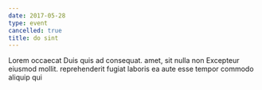```yaml
---
date: 2017-05-28
type: event
cancelled: true
title: do sint
---
```

Lorem occaecat Duis quis ad consequat. amet, sit nulla non Excepteur eiusmod mollit. reprehenderit fugiat laboris ea aute esse tempor commodo aliquip qui